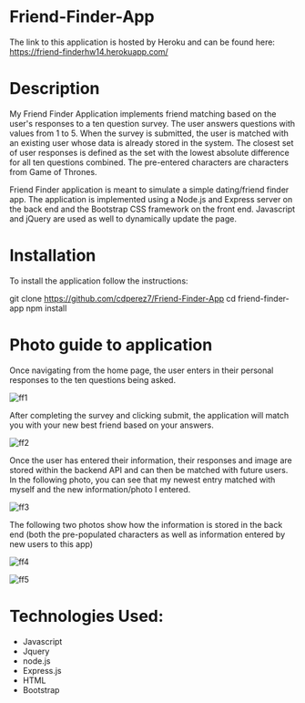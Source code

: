 # Friend-Finder-App

The link to this application is hosted by Heroku and can be found here: https://friend-finderhw14.herokuapp.com/

# Description

My Friend Finder Application implements friend matching based on the user's responses to a ten question survey. The user answers questions with values from 1 to 5. When the survey is submitted, the user is matched with an existing user whose data is already stored in the system. The closest set of user responses is defined as the set with the lowest absolute difference for all ten questions combined. The pre-entered characters are characters from Game of Thrones. 

Friend Finder application is meant to simulate a simple dating/friend finder app. The application is implemented using a Node.js and Express server on the back end and the Bootstrap CSS framework on the front end. Javascript and jQuery are used as well to dynamically update the page.

# Installation

To install the application follow the instructions:

git clone https://github.com/cdperez7/Friend-Finder-App
cd friend-finder-app
npm install

# Photo guide to application

Once navigating from the home page, the user enters in their personal responses to the ten questions being asked. 

![ff1](https://i.imgur.com/HrFuXdu.png)

After completing the survey and clicking submit, the application will match you with your new best friend based on your answers.

![ff2](https://i.imgur.com/XAEMD9a.png)

Once the user has entered their information, their responses and image are stored within the backend API and can then be matched with future users. In the following photo, you can see that my newest entry matched with myself and the new information/photo I entered.

![ff3](https://i.imgur.com/XxL5JD5.png)

The following two photos show how the information is stored in the back end (both the pre-populated characters as well as information entered by new users to this app)

![ff4](https://i.imgur.com/81Azlzb.png)

![ff5](https://i.imgur.com/DqxIP9i.png)

 # Technologies Used: 
 
 * Javascript
 * Jquery
 * node.js
 * Express.js
 * HTML
 * Bootstrap
